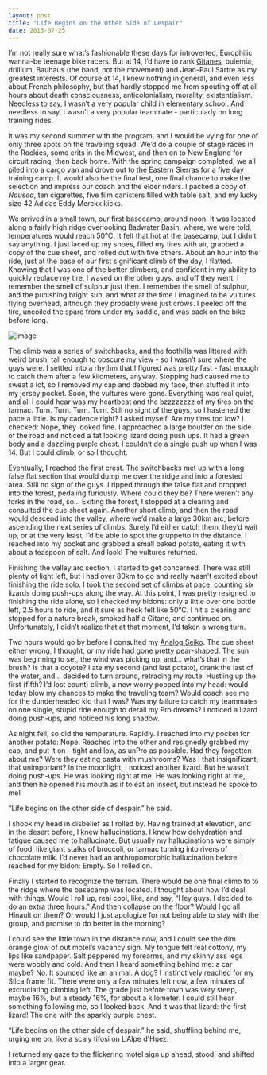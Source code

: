 ```yaml
---
layout: post
title: "Life Begins on the Other Side of Despair"
date: 2013-07-25
---
```


I’m not really sure what’s fashionable these days for introverted, Europhilic wanna-be teenage bike racers. But at 14, I’d have to rank [Gitanes](http://s3.amazonaws.com/rapgenius/filepicker%2F2jrAD5HrRYC3zjYq3cZv_gitanes_mais.jpg), bulemia, drillium, Bauhaus (the band, not the movement) and Jean-Paul Sartre as my greatest interests. Of course at 14, I knew nothing in general, and even less about French philosophy, but that hardly stopped me from spouting off at all hours about death consciousness, anticolonialism, morality, existentialism. Needless to say, I wasn’t a very popular child in elementary school. And needless to say, I wasn’t a very popular teammate - particularly on long training rides.

It was my second summer with the program, and I would be vying for one of only three spots on the traveling squad. We’d do a couple of stage races in the Rockies, some crits in the Midwest, and then on to New England for circuit racing, then back home. With the spring campaign completed, we all piled into a cargo van and drove out to the Eastern Sierras for a five day training camp. It would also be the final test, one final chance to make the selection and impress our coach and the elder riders. I packed a copy of _Nausea_, ten cigarettes, five film canisters filled with table salt, and my lucky size 42 Adidas Eddy Merckx kicks.

We arrived in a small town, our first basecamp, around noon. It was located along a fairly high ridge overlooking Badwater Basin, where, we were told, temperatures would reach 50°C. It felt that hot at the basecamp, but I didn’t say anything. I just laced up my shoes, filled my tires with air, grabbed a copy of the cue sheet, and rolled out with five others. About an hour into the ride, just at the base of our first significant climb of the day, I flatted. Knowing that I was one of the better climbers, and confident in my ability to quickly replace my tire, I waved on the other guys, and off they went. I remember the smell of sulphur just then. I remember the smell of sulphur, and the punishing bright sun, and what at the time I imagined to be vultures flying overhead, although they probably were just crows. I peeled off the tire, uncoiled the spare from under my saddle, and was back on the bike before long.

![image](https://31.media.tumblr.com/7f762b5e9a4e0d8528c8dfd70caf131c/tumblr_inline_nl9tubOiPO1tp5evn.png)

The climb was a series of switchbacks, and the foothills was littered with weird brush, tall enough to obscure my view - so I wasn’t sure where the guys were. I settled into a rhythm that I figured was pretty fast - fast enough to catch them after a few kilometers, anyway. Stopping had caused me to sweat a lot, so I removed my cap and dabbed my face, then stuffed it into my jersey pocket. Soon, the vultures were gone. Everything was real quiet, and all I could hear was my heartbeat and the bzzzzzzzz of my tires on the tarmac. Turn. Turn. Turn. Turn. Still no sight of the guys, so I hastened the pace a little. Is my cadence right? I asked myself. Are my tires too low? I checked: Nope, they looked fine. I approached a large boulder on the side of the road and noticed a fat looking lizard doing push ups. It had a green body and a dazzling purple chest. I couldn’t do a single push up when I was 14\. But I could climb, or so I thought.

Eventually, I reached the first crest. The switchbacks met up with a long false flat section that would dump me over the ridge and into a forested area. Still no sign of the guys. I ripped through the false flat and dropped into the forest, pedaling furiously. Where could they be? There weren’t any forks in the road, so… Exiting the forest, I stopped at a clearing and consulted the cue sheet again. Another short climb, and then the road would descend into the valley, where we’d make a large 30km arc, before ascending the next series of climbs. Surely I’d either catch them, they’d wait up, or at the very least, I’d be able to spot the gruppetto in the distance. I reached into my pocket and grabbed a small baked potato, eating it with about a teaspoon of salt. And look! The vultures returned.

Finishing the valley arc section, I started to get concerned. There was still plenty of light left, but I had over 80km to go and really wasn’t excited about finishing the ride solo. I took the second set of climbs at pace, counting six lizards doing push-ups along the way. At this point, I was pretty resigned to finishing the ride alone, so I checked my bidons: only a little over one bottle left, 2.5 hours to ride, and it sure as heck felt like 50°C. I hit a clearing and stopped for a nature break, smoked half a Gitane, and continued on. Unfortunately, I didn’t realize that at that moment, I’d taken a wrong turn.

Two hours would go by before I consulted my [Analog Seiko](http://i83.photobucket.com/albums/j302/martback/Collection%20Adds%205/9943-8010GrandQuartz.jpg). The cue sheet either wrong, I thought, or my ride had gone pretty pear-shaped. The sun was beginning to set, the wind was picking up, and… what’s that in the brush? Is that a coyote? I ate my second (and last potato), drank the last of the water, and… decided to turn around, retracing my route. Hustling up the first (fifth? I’d lost count) climb, a new worry popped into my head: would today blow my chances to make the traveling team? Would coach see me for the dunderheaded kid that I was? Was my failure to catch my teammates on one single, stupid ride enough to derail my Pro dreams? I noticed a lizard doing push-ups, and noticed his long shadow.

As night fell, so did the temperature. Rapidly. I reached into my pocket for another potato: Nope. Reached into the other and resignedly grabbed my cap, and put it on - tight and low, as unPro as possible. Had they forgotten about me? Were they eating pasta with mushrooms? Was I that insignificant, that unimportant? In the moonlight, I noticed another lizard. But he wasn’t doing push-ups. He was looking right at me. He was looking right at me, and then he opened his mouth as if to eat an insect, but instead he spoke to me!

“Life begins on the other side of despair.” he said.

I shook my head in disbelief as I rolled by. Having trained at elevation, and in the desert before, I knew hallucinations. I knew how dehydration and fatigue caused me to hallucinate. But usually my hallucinations were simply of food, like giant stalks of broccoli, or tarmac turning into rivers of chocolate milk. I’d never had an anthropomorphic hallucination before. I reached for my bidon: Empty. So I rolled on.

Finally I started to recognize the terrain. There would be one final climb to to the ridge where the basecamp was located. I thought about how I’d deal with things. Would I roll up, real cool, like, and say, “Hey guys. I decided to do an extra three hours.” And then collapse on the floor? Would I go all Hinault on them? Or would I just apologize for not being able to stay with the group, and promise to do better in the morning?

I could see the little town in the distance now, and I could see the dim orange glow of out motel’s vacancy sign. My tongue felt real cottony, my lips like sandpaper. Salt peppered my forearms, and my skinny ass legs were wobbly and cold. And then I heard something behind me: a car maybe? No. It sounded like an animal. A dog? I instinctively reached for my Silca frame fit. There were only a few minutes left now, a few minutes of excruciating climbing left. The grade just before town was very steep, maybe 16%, but a steady 16%, for about a kilometer. I could still hear something following me, so I looked back. And it was that lizard: the first lizard! The one with the sparkly purple chest.

“Life begins on the other side of despair.” he said, shuffling behind me, urging me on, like a scaly tifosi on L'Alpe d'Huez.

I returned my gaze to the flickering motel sign up ahead, stood, and shifted into a larger gear.
